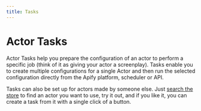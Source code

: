 ```yaml
---
title: Tasks
---
```


# [](./tasks)Actor Tasks

Actor Tasks help you prepare the configuration of an actor to perform a specific job (think of it as giving your actor a screenplay). Tasks enable you to create multiple configurations for a single Actor and then run the selected configuration directly from the Apify platform, scheduler or API.

Tasks can also be set up for actors made by someone else. Just [search the store](/store) to find an actor you want to use, try it out, and if you like it, you can create a task from it with a single click of a button.
